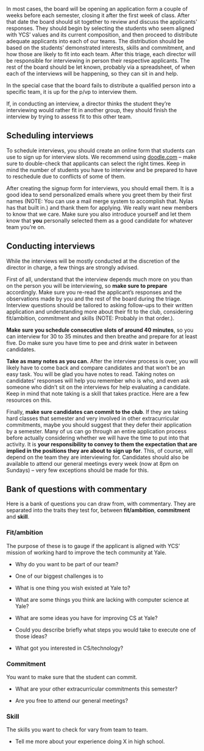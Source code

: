 In most cases, the board will be opening an application form a couple of weeks before each semester, closing it after the first week of class. After that date the board should sit together to review and discuss  the applicants' responses. They should begin by selecting the students who seem aligned with YCS’ values and its current composition, and then proceed to distribute adequate applicants into each of our teams. The distribution should be based on the students’ demonstrated interests, skills and commitment, and how those are likely to fit into each team. After this triage, each director will be responsible for interviewing in person their respective applicants. The rest of the board should be let known, probably via a spreadsheet, of when each of the interviews will be happening, so they can sit in and help.

In the special case that the board fails to distribute a qualified person into a specific team, it is up for the p/vp to interview them.

If, in conducting an interview, a director thinks the student they’re interviewing would rather fit in another group, they should finish the interview by trying to assess fit to this other team.

## Scheduling interviews

To schedule interviews, you should create an online form that students can use to sign up for interview slots. We recommend using [doodle.com](http://doodle.com/) – make sure to double-check that applicants can select the right times. Keep in mind the number of students you have to interview and be prepared to have to reschedule due to conflicts of some of them.

After creating the signup form for interviews, you should email them. It is a good idea to send personalized emails where you greet them by their first names (NOTE:  You can use a mail merge system to accomplish that. Nylas has that built in.) and thank them for applying. We really want new members to know that we care. Make sure you also introduce yourself and let them know that **you** personally selected them as a good candidate for whatever team you’re on.

## Conducting interviews

While the interviews will be mostly conducted at the discretion of the director in charge, a few things are strongly advised.

First of all, understand that the interview depends much more on you than on the person you will be interviewing, so **make sure to prepare** accordingly. Make sure you re-read the applicant’s responses and the observations made by you and the rest of the board during the triage. Interview questions should be tailored to asking follow-ups to their written application and understanding more about their fit to the club, considering fit/ambition, commitment and skills (NOTE:  Probably in that order.).

**Make sure you schedule consecutive slots of around 40 minutes**, so you can interview for 30 to 35 minutes and then breathe and prepare for at least five. Do make sure you have time to pee and drink water in between candidates.

**Take as many notes as you can.** After the interview process is over, you will likely have to come back and compare candidates and that won’t be an easy task. You will be glad you have notes to read. Taking notes on candidates’ responses will help you remember who is who, and even ask someone who didn’t sit on the interviews for help evaluating a candidate. Keep in mind that note taking is a skill that takes practice. Here are a few resources on this.

Finally, **make sure candidates can commit to the club**. If they are taking hard classes that semester and very involved in other extracurricular commitments, maybe you should suggest that they defer their application by a semester. Many of us can go through an entire application process before actually considering whether we will have the time to put into that activity. It is **your responsibility to convey to them the expectation that are implied in the positions they are about to sign up for**. This, of course, will depend on the team they are interviewing for. Candidates should also be available to attend our general meetings every week (now at 8pm on Sundays) – very few exceptions should be made for this.

## Bank of questions with commentary

Here is a bank of questions you can draw from, with commentary. They are separated into the traits they test for, between **fit/ambition**, **commitment** and **skill**.

### Fit/ambition

The purpose of these is to gauge if the applicant is aligned with YCS’ mission of working hard to improve the tech community at Yale.

* Why do you want to be part of our team?

* One of our biggest challenges is to

* What is one thing you wish existed at Yale to?

* What are some things you think are lacking with computer science at Yale?

* What are some ideas you have for improving CS at Yale?

* Could you describe briefly what steps you would take to execute one of those ideas?

* What got you interested in CS/technology?

### Commitment

You want to make sure that the student can commit.

* What are your other extracurricular commitments this semester?

* Are you free to attend our general meetings?

### Skill

The skills you want to check for vary from team to team.

* Tell me more about your experience doing X in high school.
